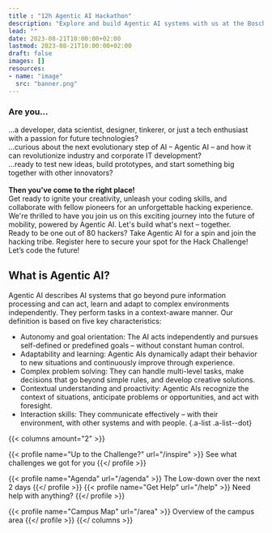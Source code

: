 ```yaml
---
title : "12h Agentic AI Hackathon"
description: "Explore and build Agentic AI systems with us at the Bosch Innovation Campus."
lead: ""
date: 2023-08-21T10:00:00+02:00
lastmod: 2023-08-21T10:00:00+02:00
draft: false
images: []
resources:
- name: "image"
  src: "banner.png"
---
```


### Are you...

...a developer, data scientist, designer, tinkerer, or just a tech enthusiast with a passion for future technologies?  
...curious about the next evolutionary step of AI – Agentic AI – and how it can revolutionize industry and corporate IT development?  
...ready to test new ideas, build prototypes, and start something big together with other innovators?  
\
**Then you've come to the right place!**
\
Get ready to ignite your creativity, unleash your coding skills, and collaborate with fellow pioneers for an unforgettable hacking experience. We're thrilled to have you join us on this exciting journey into the future of mobility, powered by Agentic AI. Let's build what's next – together. 
\
Ready to be one out of 80 hackers?  Take Agentic AI for a spin and join the hacking tribe. Register here to secure your spot for the Hack Challenge! Let’s code the future!

## What is Agentic AI?
Agentic AI describes AI systems that go beyond pure information processing and can act, learn and adapt to complex environments independently. They perform tasks in a context-aware manner. Our definition is based on five key characteristics:

* Autonomy and goal orientation: The AI acts independently and pursues self-defined or predefined goals – without constant human control. 
* Adaptability and learning: Agentic AIs dynamically adapt their behavior to new situations and continuously improve through experience. 
* Complex problem solving: They can handle multi-level tasks, make decisions that go beyond simple rules, and develop creative solutions. 
* Contextual understanding and proactivity: Agentic AIs recognize the context of situations, anticipate problems or opportunities, and act with foresight. 
* Interaction skills: They communicate effectively – with their environment, with other systems and with people. 
{.a-list .a-list--dot}

{{< columns amount="2" >}}
  <!-- {{< profile name="Overview" url="/Metaverse_Hackathon_Housekeeping_Slides.pdf" >}}
    Our hackathon tracks and coaches
  {{</ profile >}} -->
  {{< profile name="Up to the Challenge?" url="/inspire" >}}
    See what challenges we got for you
  {{</ profile >}}
  <!-- {{< profile name="Partners" url="/partners" >}}
    We've invited some friends over and they brought along some cool technology
  {{</ profile >}} -->
  {{< profile name="Agenda" url="/agenda" >}}
    The Low-down over the next 2 days
  {{</ profile >}}
  {{< profile name="Get Help" url="/help" >}}
    Need help with anything?
  {{</ profile >}}
  <!-- {{< profile name="Hack & House Rules" url="/rules" >}}
    Our hack- and house rules
  {{</ profile >}} -->
  {{< profile name="Campus Map" url="/area" >}}
    Overview of the campus area
  {{</ profile >}}
{{</ columns >}}
